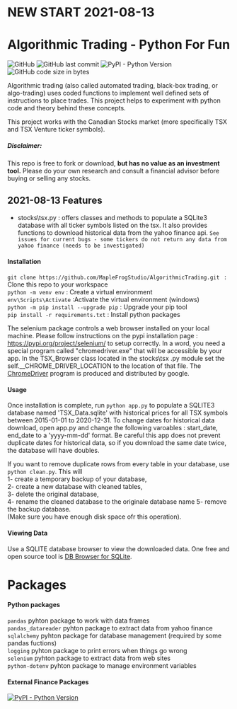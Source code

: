 # NEW START 2021-08-13    
# Algorithmic Trading - Python For Fun 

![GitHub](https://img.shields.io/github/license/MapleFrogStudio/AlgorithmicTrading?style=plastic)
![GitHub last commit](https://img.shields.io/github/last-commit/MapleFrogStudio/AlgorithmicTrading?style=plastic)
![PyPI - Python Version](https://img.shields.io/badge/python-3.4%2B-blue?color=blue&style=plastic)
![GitHub code size in bytes](https://img.shields.io/github/languages/code-size/MapleFrogStudio/AlgorithmicTrading?logo=github&style=plastic)  
  
  
Algorithmic trading (also called automated trading, black-box trading, or algo-trading) uses coded functions to implement well defined sets of instructions to place trades. This project helps to experiment with python code and theory behind these concepts.  

This project works with the Canadian Stocks market (more specifically TSX and TSX Venture ticker symbols).

##### Disclaimer:
This repo is free to fork or download, **but has no value as an investment tool.** 
Please do your own research and consult a financial advisor before buying or selling any stocks.

## 2021-08-13 Features
- stocks\tsx.py : offers classes and methods to populate a SQLite3 database with all ticker symbols listed on the tsx. It also provides functions to download historical data from the yahoo finance api.
` See issues for current bugs - some tickers do not return any data from yahoo finance (needs to be investigated) `  
 

#### Installation
`git clone https://github.com/MapleFrogStudio/AlgorithmicTrading.git ` : Clone this repo to your workspace  
` python -m venv env ` : Create a virtual environment  
` env\Scripts\Activate ` :Activate the virtual environment (windows)  
` python -m pip install --upgrade pip ` : Upgrade your pip tool  
` pip install -r requirements.txt ` : Install python packages  

The selenium package controls a web browser installed on your local machine. Please follow instructions on the pypi installation page : https://pypi.org/project/selenium/ to setup correctly. In a word, you need a special program called "chromedriver.exe" that will be accessible by your app. In the TSX_Browser class located in the stocks\tsx .py module set the self.__CHROME_DRIVER_LOCATION to the location of that file. The [ChromeDriver](https://sites.google.com/a/chromium.org/chromedriver/downloads) program is produced and distributed by google.

#### Usage
Once installation is complete, run ` python app.py ` to populate a SQLITE3 database named 'TSX_Data.sqlite' with historical prices for all TSX symbols between 2015-01-01 to 2020-12-31. 
To change dates for historical data download, open app.py and change the following varoables : start_date, end_date to a 'yyyy-mm-dd' format. Be careful this app does not prevent duplicate dates for historical data, so if you download the same date twice, the database will have doubles.  
  
If you want to remove duplicate rows from every table in your database, use ` python clean.py `. This will  
1- create a temporary backup of your database,  
2- create a new database with cleaned tables,  
3- delete the original database,  
4- rename the cleaned database to the originale database name 
5- remove the backup database.  
(Make sure you have enough disk space ofr this operation).


#### Viewing Data
Use a SQLITE database browser to view the downloaded data.
One free and open source tool is [DB Browser for SQLite](https://sqlitebrowser.org/).

# Packages
#### Python packages
` pandas ` pyhton package to work with data frames  
` pandas_datareader ` pyhton package to extract data from yahoo finance  
` sqlalchemy ` pyhton package for database management (required by some pandas fuctions)  
` logging ` pyhton package to print errors when things go wrong  
` selenium ` pyhton package to extract data from web sites  
` python-dotenv ` pyhton package to manage environment variables     

#### External Finance Packages
[![PyPI - Python Version](https://img.shields.io/pypi/pyversions/pandas-datareader?label=pandas-datareader&logo=pypi&style=plastic)](https://pypi.org/project/pandas-datareader/)  
